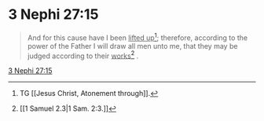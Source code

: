 # 3 Nephi 27:15

> And for this cause have I been <u>lifted up</u>[^a]; therefore, according to the power of the Father I will draw all men unto me, that they may be judged according to their <u>works</u>[^b] .

[3 Nephi 27:15](https://www.churchofjesuschrist.org/study/scriptures/bofm/3-ne/27?lang=eng&id=p15#p15)


[^a]: TG [[Jesus Christ, Atonement through]].
[^b]: [[1 Samuel 2.3|1 Sam. 2:3.]]
